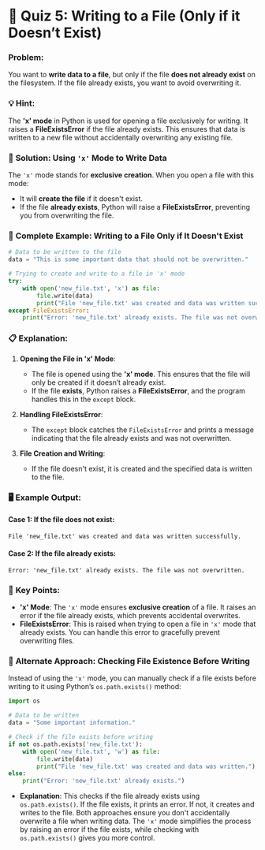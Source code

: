 # 📝 **Quiz 5: Writing to a File (Only if it Doesn’t Exist)**

### Problem:
You want to **write data to a file**, but only if the file **does not already exist** on the filesystem. If the file already exists, you want to avoid overwriting it.
### 💡 **Hint**:
The **'x' mode** in Python is used for opening a file exclusively for writing. It raises a **FileExistsError** if the file already exists. This ensures that data is written to a new file without accidentally overwriting any existing file.
### 🔧 **Solution: Using `'x'` Mode to Write Data**

The `'x'` mode stands for **exclusive creation**. When you open a file with this mode:
- It will **create the file** if it doesn't exist.
- If the file **already exists**, Python will raise a **FileExistsError**, preventing you from overwriting the file.
### 📂 **Complete Example: Writing to a File Only if It Doesn't Exist**

```python
# Data to be written to the file
data = "This is some important data that should not be overwritten."

# Trying to create and write to a file in 'x' mode
try:
    with open('new_file.txt', 'x') as file:
        file.write(data)
        print("File 'new_file.txt' was created and data was written successfully.")
except FileExistsError:
    print("Error: 'new_file.txt' already exists. The file was not overwritten.")
```
### 📋 **Explanation**:

1. **Opening the File in 'x' Mode**: 
   - The file is opened using the **'x' mode**. This ensures that the file will only be created if it doesn’t already exist.
   - If the file **exists**, Python raises a **FileExistsError**, and the program handles this in the `except` block.

2. **Handling FileExistsError**: 
   - The `except` block catches the `FileExistsError` and prints a message indicating that the file already exists and was not overwritten.

3. **File Creation and Writing**:
   - If the file doesn't exist, it is created and the specified data is written to the file.
### 🖥 **Example Output**:

#### Case 1: If the file **does not exist**:
```
File 'new_file.txt' was created and data was written successfully.
```

#### Case 2: If the file **already exists**:
```
Error: 'new_file.txt' already exists. The file was not overwritten.
```
### 📝 **Key Points**:

- **'x' Mode**: The `'x'` mode ensures **exclusive creation** of a file. It raises an error if the file already exists, which prevents accidental overwrites.
- **FileExistsError**: This is raised when trying to open a file in `'x'` mode that already exists. You can handle this error to gracefully prevent overwriting files.
### 🔄 **Alternate Approach: Checking File Existence Before Writing**

Instead of using the `'x'` mode, you can manually check if a file exists before writing to it using Python’s `os.path.exists()` method:

```python
import os

# Data to be written
data = "Some important information."

# Check if the file exists before writing
if not os.path.exists('new_file.txt'):
    with open('new_file.txt', 'w') as file:
        file.write(data)
        print("File 'new_file.txt' was created and data was written.")
else:
    print("Error: 'new_file.txt' already exists.")
```

- **Explanation**: This checks if the file already exists using `os.path.exists()`. If the file exists, it prints an error. If not, it creates and writes to the file.
Both approaches ensure you don't accidentally overwrite a file when writing data. The `'x'` mode simplifies the process by raising an error if the file exists, while checking with `os.path.exists()` gives you more control.
